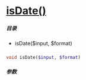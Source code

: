 [isDate()](http://twinh.github.com/widget/api/isDate)
=====================================================



##### 目录
* isDate($input, $format)

### 
```php
void isDate($input, $format)
```

##### 参数


